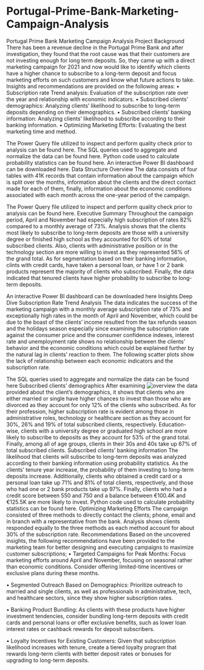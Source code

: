# Portugal-Prime-Bank-Marketing-Campaign-Analysis
Portugal Prime Bank Marketing Campaign Analysis
Project Background
There has been a revenue decline in the Portugal Prime Bank and after investigation, they found that the root cause was that their customers are not investing enough for long term deposits. So, they came up with a direct marketing campaign for 2021 and now would like to identify which clients have a higher chance to subscribe to a long-term deposit and focus marketing efforts on such customers and know what future actions to take.
Insights and recommendations are provided on the following areas:
•	Subscription rate Trend analysis: Evaluation of the subscription rate over the year and relationship with economic indicators.
•	Subscribed clients’ demographics: Analyzing clients’ likelihood to subscribe to long-term deposits depending on their demographics.
•	Subscribed clients’ banking information: Analyzing clients’ likelihood to subscribe according to their banking information.
•	Optimizing Marketing Efforts: Evaluating the best marketing time and method.

The Power Query file utilized to inspect and perform quality check prior to analysis can be found here.
The SQL queries used to aggregate and normalize the data can be found here.
Python code used to calculate probability statistics can be found here.
An interactive Power BI dashboard can be downloaded here.
Data Structure Overview
The data consists of four tables with 41K records that contain information about the campaign which is split over the months, information about the clients and the direct contact made for each of them, finally, information about the economic conditions associated with each month across the one-year period of the campaign. 

The Power Query file utilized to inspect and perform quality check prior to analysis can be found here.
Executive Summary
Throughout the campaign period, April and November had especially high subscription of rates 82% compared to a monthly average of 73%. Analysis shows that the clients most likely to subscribe to long-term deposits are those with a university degree or finished high school as they accounted for 60% of total subscribed clients. Also, clients with administrative position or in the technology section are more willing to invest as they represented 56% of the grand total. As for segmentation based on their banking information, clints with credit cards, have taken a personal loan, or have 1 or 2 bank products represent the majority of clients who subscribed. Finally, the data indicated that tenured clients have higher probability to subscribe to long-term deposits. 

An interactive Power BI dashboard can be downloaded here
Insights Deep Dive
Subscription Rate Trend Analysis
The data indicates the success of the marketing campaign with a monthly average subscription rate of 73% and exceptionally high rates in the month of April and November, which could be due to the boast of the clients’ income resulted from the tax refunds season and the holidays season especially since examining the subscription rate against the consumer price and the consumer confidence indexes, interest rate and unemployment rate shows no relationship between the clients’ behavior and the economic conditions which could be explained further by the natural lag in clients’ reaction to them.
The following scatter plots show the lack of relationship between each economic indicators and the subscription rate. 

The SQL queries used to aggregate and normalize the data can be found here
Subscribed clients’ demographics 
After examining ![overview](https://github.com/user-attachments/assets/6118584f-4f3b-4350-af02-3261fd781fcf)
the data provided about the client’s demographics, it shows that clients who are either married or single have higher chances to invest than those who are divorced as they account for only 12% of the clients who subscribed. As for their profession, higher subscription rate is evident among those in administrative roles, technology or healthcare section as they account for 30%, 26% and 19% of total subscribed clients, respectively. Education-wise, clients with a university degree or graduated high school are more likely to subscribe to deposits as they account for 53% of the grand total. Finally, among all of age groups, clients in their 30s and 40s take up 67% of total subscribed clients.
Subscribed clients’ banking information
The likelihood that clients will subscribe to long-term deposits was analyzed according to their banking information using probability statistics. As the clients’ tenure year increase, the probability of them investing to long-term deposits increase. 
Additionally, clients who obtained a credit card or a personal loan take up 71% and 81% of total clients, respectively, and those who had one or 2 bank products take up 97%. Finally, clients who had a credit score between 550 and 750 and a balance between €100.4K and €125.5K are more likely to invest.
Python code used to calculate probability statistics can be found here.
Optimizing Marketing Efforts
The campaign consisted of three methods to directly contact the clients; phone, email and in branch with a representative from the bank. Analysis shows clients responded equally to the three methods as each method account for about 30% of the subscription rate.
Recommendations
Based on the uncovered insights, the following recommendations have been provided to the marketing team for better designing and executing campaigns to maximize customer subscriptions;
•	Targeted Campaigns for Peak Months:
Focus marketing efforts around April and November, focusing on seasonal rather than economic conditions. Consider offering limited-time incentives or exclusive plans during these months.

•	Segmented Outreach Based on Demographics:
Prioritize outreach to married and single clients, as well as professionals in administrative, tech, and healthcare sectors, since they show higher subscription rates.

•	Banking Product Bundling:
As clients with these products have higher investment tendencies, consider bundling long-term deposits with credit cards and personal loans or offer exclusive benefits, such as lower loan interest rates or cashback rewards for deposit subscribers.

•	Loyalty Incentives for Existing Customers:
Given that subscription likelihood increases with tenure, create a tiered loyalty program that rewards long-term clients with better deposit rates or bonuses for upgrading to long-term deposits.
